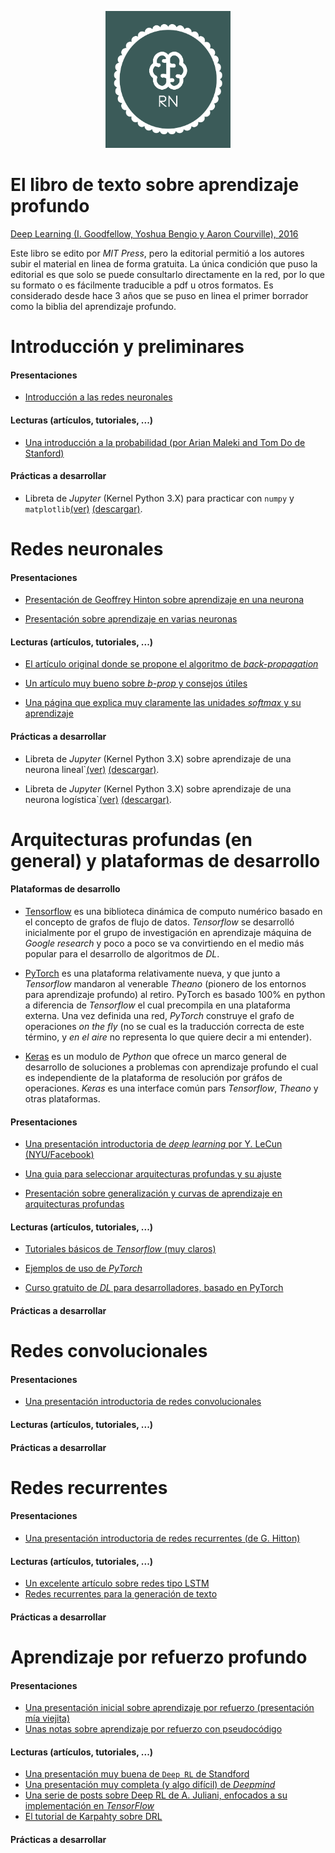 <p><center><img src="rn2.png" width="200" /></center></p>

# El libro de texto sobre aprendizaje profundo

[Deep Learning (I. Goodfellow, Yoshua Bengio y Aaron Courville),
2016](http://www.deeplearningbook.org "EL LIBRO de Aprendizaje
Profundo")

Este libro se edito por *MIT Press*, pero la editorial permitió a los
autores subir el material en linea de forma gratuita. La única
condición que puso la editorial es que solo se puede consultarlo
directamente en la red, por lo que su formato o es fácilmente
traducible a pdf u otros formatos. Es considerado desde hace 3 años
que se puso en linea el primer borrador como la biblia del aprendizaje
profundo.

# Introducción y preliminares

#### Presentaciones

- [Introducción a las redes neuronales](presentaciones/intro_rn.pdf)

#### Lecturas (artículos, tutoriales, ...)

- [Una introducción a la probabilidad (por Arian Maleki and Tom Do de Stanford)](articulos/cs229-prob.pdf)

#### Prácticas a desarrollar

- Libreta de *Jupyter* (Kernel Python 3.X) para practicar con `numpy` y `matplotlib`[(ver)](https://github.com/curso-redes-neuronales-unison/Material/blob/master/libretas/intro_numpy.ipynb) [(descargar)](libretas/intro_numpy.zip).


# Redes neuronales

#### Presentaciones

- [Presentación de Geoffrey Hinton sobre aprendizaje en una neurona](presentaciones/aprendizaje_una_neurona.pdf)

- [Presentación sobre aprendizaje en varias neuronas](presentaciones/aprendizaje_red_neuronal.pdf)


#### Lecturas (artículos, tutoriales, ...)

- [El artículo original donde se propone el algoritmo de *back-propagation*](articulos/Learning-representations-by-back-propagating-errors.pdf)

- [Un artículo muy bueno sobre *b-prop* y consejos útiles](http://yann.lecun.com/exdb/publis/pdf/lecun-98b.pdf)

- [Una página que explica muy claramente las unidades *softmax* y su aprendizaje](https://eli.thegreenplace.net/2016/the-softmax-function-and-its-derivative/)


#### Prácticas a desarrollar

- Libreta de *Jupyter* (Kernel Python 3.X) sobre aprendizaje de una neurona lineal`[(ver)](https://github.com/curso-redes-neuronales-unison/Material/blob/master/libretas/neurona_lineal.ipynb) [(descargar)](libretas/neurona_lineal.zip).

- Libreta de *Jupyter* (Kernel Python 3.X) sobre aprendizaje de una neurona logística`[(ver)](https://github.com/curso-redes-neuronales-unison/Material/blob/master/libretas/neurona_logistica.ipynb) [(descargar)](libretas/neurona_logistica.zip).

<!---
- [Libreta de *Jupyter* (Kernel 3.X) sobre aprendizaje de una neurona de salida lineal.](https://github.com/curso-redes-neuronales-unison/Material/blob/master/libretas/neurona%20lineal.ipynb)

- [Libreta de *Jupyter* (Kernel 3.X) sobre aprendizaje de una neurona de salida logística.](https://github.com/curso-redes-neuronales-unison/Material/blob/master/libretas/neurona%20logistica.ipynb)

- [Libreta de *Jupyter* (Kernel 3.X) sobre aprendizaje de una unidad de salida *softmax*.](https://github.com/curso-redes-neuronales-unison/Material/blob/master/libretas/unidad%20softmax.ipynb)

- [Libreta de *Jupyter* (Kernel 3.X) sobre el algoritmo de *backpropagation*.](https://github.com/curso-redes-neuronales-unison/Material/blob/master/libretas/backpropagation.ipynb)

- [Libreta de *Jupyter* (Kernel Python 3.X) para practicar el algoritmo de *feedforward* ](https://github.com/curso-redes-neuronales-unison/Material/blob/master/libretas/Redes%20neuronales%20hacia%20adelante.ipynb)
-->



# Arquitecturas profundas (en general) y plataformas de desarrollo

#### Plataformas de desarrollo

- [Tensorflow](https://www.tensorflow.org) es una biblioteca dinámica
  de computo numérico basado en el concepto de grafos de flujo de
  datos. *Tensorflow* se desarrolló inicialmente por el grupo de
  investigación en aprendizaje máquina de *Google research* y poco a
  poco se va convirtiendo en el medio más popular para el desarrollo
  de algoritmos de *DL*.


- [PyTorch](http://pytorch.org) es una plataforma relativamente nueva,
  y que junto a *Tensorflow* mandaron al venerable *Theano* (pionero
  de los entornos para aprendizaje profundo) al retiro. PyTorch es
  basado 100% en python a diferencia de *Tensorflow* el cual
  precompila en una plataforma externa. Una vez definida una red,
  *PyTorch* construye el grafo de operaciones *on the fly* (no se cual
  es la traducción correcta de este término, y *en el aire* no
  representa lo que quiere decir a mi entender).

- [Keras](https://keras.io) es un modulo de *Python* que ofrece un
  marco general de desarrollo de soluciones a problemas con
  aprendizaje profundo el cual es independiente de la plataforma de
  resolución por gráfos de operaciones. *Keras* es una interface común
  pars *Tensorflow*, *Theano* y otras plataformas.


#### Presentaciones

- [Una presentación introductoria de *deep learning* por Y. LeCun (NYU/Facebook)](http://cilvr.cs.nyu.edu/lib/exe/fetch.php?media=deeplearning:dl-intro.pdf)

- [Una guia para seleccionar arquitecturas profundas y su ajuste](http://www.deeplearningbook.org/slides/11_practical.pdf)

- [Presentación sobre generalización y curvas de aprendizaje en arquitecturas profundas](http://www.deeplearningbook.org/slides/05_ml.pdf)



#### Lecturas (artículos, tutoriales, ...)

- [Tutoriales básicos de *Tensorflow* (muy claros)](https://www.tensorflow.org/get_started/)

- [Ejemplos de uso de *PyTorch*](http://pytorch.org/tutorials/beginner/pytorch_with_examples.html#)

- [Curso gratuito de *DL* para desarrolladores, basado en PyTorch](http://course.fast.ai/index.html)


#### Prácticas a desarrollar

<!---

- [Libreta de *Jupyter* (Kernel 3.X) para entender el funcionamiento básico de *Tensorflow* (1.3 o más reciente)](https://github.com/curso-redes-neuronales-unison/Material/blob/master/libretas/intro_tensorflow.ipynb)
- [Libreta de *Jupyter* (Kernel 3.X) para entender como programar una red neuronal hacia adelante sencilla en *Tensorflow* (1.3 o más reciente)](https://github.com/curso-redes-neuronales-unison/Material/blob/master/libretas/tensorflow_red_simple.ipynb)

-->



# Redes convolucionales

#### Presentaciones

- [Una presentación introductoria de redes convolucionales](presentaciones/conv_nets.pdf)

#### Lecturas (artículos, tutoriales, ...)


#### Prácticas a desarrollar

<!---
- [Libreta de *Jupyter* (Kernel 3.X) para crear un modelo de CNN en *Tensorflow* (1.3 o más reciente)](https://github.com/curso-redes-neuronales-unison/Material/blob/master/libretas/red_convolucional_simple.ipynb)
-->



# Redes recurrentes

#### Presentaciones

- [Una presentación introductoria de redes recurrentes (de G. Hitton)](presentaciones/redes_recurrentes.pdf)

#### Lecturas (artículos, tutoriales, ...)

- [Un excelente artículo sobre redes tipo LSTM](https://colah.github.io/posts/2015-08-Understanding-LSTMs/)
- [Redes recurrentes para la generación de texto](http://karpathy.github.io/2015/05/21/rnn-effectiveness/)


#### Prácticas a desarrollar


# Aprendizaje por refuerzo profundo

#### Presentaciones

- [Una presentación inicial sobre aprendizaje por refuerzo (presentación mía viejita)](presentaciones/rl_intro.pdf)
- [Unas notas sobre aprendizaje por refuerzo con pseudocódigo](presentaciones/rl_ideas.pdf)

#### Lecturas (artículos, tutoriales, ...)

- [Una presentación muy buena de `Deep RL` de Standford](presentaciones/deep_rl_stanford.pdf)
- [Una presentación muy completa (y algo difícil) de *Deepmind*](presentaciones/deep_rl_deepmind.pdf)
- [Una serie de posts sobre Deep RL de A. Juliani, enfocados a su implementación en *TensorFlow*](https://medium.com/emergent-future/simple-reinforcement-learning-with-tensorflow-part-0-q-learning-with-tables-and-neural-networks-d195264329d0)
- [El tutorial de Karpahty sobre DRL](http://karpathy.github.io/2016/05/31/rl/)

#### Prácticas a desarrollar

<!---
- [Archivos en python para aprendizaje reforzado tipo tabular](codigo/rl_tabular)

-->
